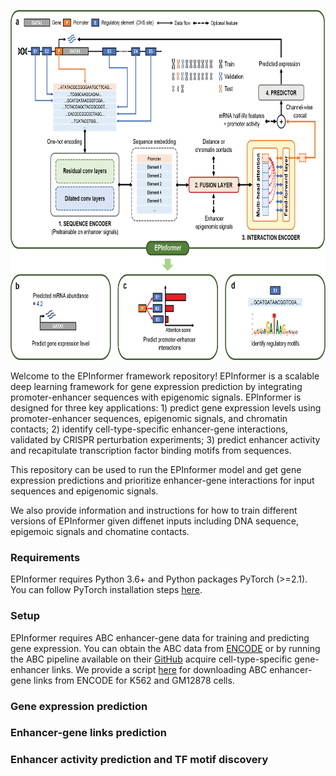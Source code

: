 <p align="center">
  <img height="560" src="images/EPInformer.png">
</p>

Welcome to the EPInformer framework repository! EPInformer is a scalable deep learning framework for gene expression prediction by integrating promoter-enhancer sequences with epigenomic signals. EPInformer is designed for three key applications: 1) predict gene expression levels using promoter-enhancer sequences, epigenomic signals, and chromatin contacts; 2) identify cell-type-specific enhancer-gene interactions, validated by CRISPR perturbation experiments; 3) predict enhancer activity and recapitulate transcription factor binding motifs from sequences.

This repository can be used to run the EPInformer model and get gene expression predictions and prioritize enhancer-gene interactions for input sequences and epigenomic signals.

We also provide information and instructions for how to train different versions of EPInformer given diffenet inputs including DNA sequence, epigemoic signals and chomatine contacts.

### Requirements

EPInformer requires Python 3.6+ and Python packages PyTorch (>=2.1). You can follow PyTorch installation steps [here](https://pytorch.org/get-started/locally/).

### Setup

EPInformer requires ABC enhancer-gene data for training and predicting gene expression. You can obtain the ABC data from [ENCODE](https://www.encodeproject.org/search/?type=Annotation&annotation_type=element+gene+regulatory+interaction+predictions&software_used.software.name=abc-enhancer-gene-prediction-encode_v1) or by running the ABC pipeline available on their [GitHub](https://github.com/broadinstitute/ABC-Enhancer-Gene-Prediction) acquire cell-type-specific gene-enhancer links. We provide a script [here](https://github.com/JasonLinjc/EPInformer/tree/main/data) for downloading ABC enhancer-gene links from ENCODE for K562 and GM12878 cells.

### Gene expression prediction

### Enhancer-gene links prediction

### Enhancer activity prediction and TF motif discovery
